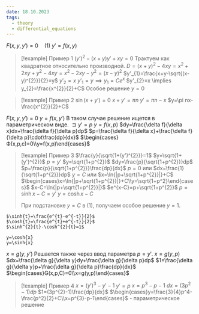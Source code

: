 ```yaml
---
date: 18.10.2023
tags:
  - theory
  - differential_equations
---
```

$F(x,y,y')=0\quad(1)$
$y'=f(x,y)$


> [!example] Пример 1
> $(y')^{2}-(x+y)y'+xy=0$
> Трактуем как квадратное относительно производной.
> $D=(x+y)^{2}-4xy=x^{2}+2xy+y^{2}-4xy=x^{2}-2xy-y^{2}=(x-y)^{2}$
> $y'_{1}=\frac{x+y-\sqrt{(x-y)^{2}}}{2}=y$
> $y'_{2}=x$
> $y'_{1}=y\implies y_{1}=Ce^{x}$
> $y'_{2}=x \implies y_{2}=\frac{x^{2}}{2}+C$
> Особое решение $y=0$

> [!example] Пример 2
> $\sin{(x+y')}=0$
> $x+y'=\pi n$
> $y' = \pi n - x$
> $y=\pi nx-\frac{x^{2}}{2}+C$

$F(x,y,y')=0$
$y=f(x,y')$
В таком случае решение ищется в параметрическом виде.
$\sqsupset y'=p$
$y=f(x,p)$
$dy=\frac{\delta f}{\delta x}dx+\frac{\delta f}{\delta p}dp$
$p=\frac{\delta f}{\delta x}+\frac{\delta f}{\delta p}\cdot\frac{dp}{dx}$
$\begin{cases}Ф(x,p,c)=0\\y=f(x,p)\end{cases}$


> [!example] Пример 3
> $\frac{y}{\sqrt{1+(y')^{2}}}=1$
> $y=\sqrt{1+(y')^{2}}$
> $p=y'$
> $y=\sqrt{1+p^{2}}$
> $dy=\frac{p}{\sqrt{1+p^{2}}}dp$
> $p=\frac{p}{\sqrt{1+p^{2}}}\frac{dp}{dx}$
> $p=0$ или $dx=\frac{1}{\sqrt{1+p^{2}}}dp$
> $y=C$ или $x=\ln{|p+\sqrt{1+p^{2}}|}+C$
> $\begin{cases}x=\ln{|p+\sqrt{1+p^{2}}|}+C\\y=\sqrt{1+p^2}\end{cases}$
> $x-C=\ln{|p+\sqrt{1+p^{2}}|}$
> $e^{x-C}=p+\sqrt{1+p^{2}}$
> $p=\sinh{x-C}=y'$
> $y=\cosh{x-C}$
> 
> При подстановке $y=C$ в $(1)$, получаем особое решение $y=1$.

	$\sinh{t}=\frac{e^{t}-e^{-t}}{2}$
	$\cosh{t}=\frac{e^{t}+e^{-t}}{2}$
	$\sinh^{2}{t}-\cosh^{2}{t}=1$
```desmos-graph
y=\cosh{x}
y=\sinh{x}
```

$x=g(y,y')$
Решается также через ввод параметра $p=y'$.
$x=g(y,p)$
$dx=\frac{\delta g}{\delta y}dy+\frac{\delta g}{\delta p}dp$
$1=\frac{\delta g}{\delta y}p+\frac{\delta g}{\delta p}\frac{dp}{dx}$
$\begin{cases}G(x,p,C)=0\\x=g(y,p)\end{cases}$

> [!example] Пример 4
> $x=(y')^{3}-y'-1$
> $y'=p$
> $x=p^{3}-p-1$
> $dx=(3p^{2}-1)dp$
> $1=(3p^{2}-1)\frac{dp}{dx}$
> $\begin{cases}y=\frac{3}{4}p^4-\frac{p^2}{2}+C\\x=p^{3}-p-1\end{cases}$ - параметрическое решение




